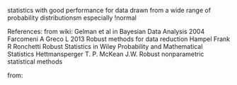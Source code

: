 statistics with good performance for data drawn from a wide range of probability distributionsm especially !normal



References: 
from wiki:
Gelman et al in Bayesian Data Analysis 2004
Farcomeni A Greco L 2013 Robust methods for data reduction
Hampel Frank R Ronchetti Robust Statistics in Wiley Probability and Mathematical Statistics
Hettmansperger T. P. McKean J.W. Robust nonparametric statistical methods

from:

